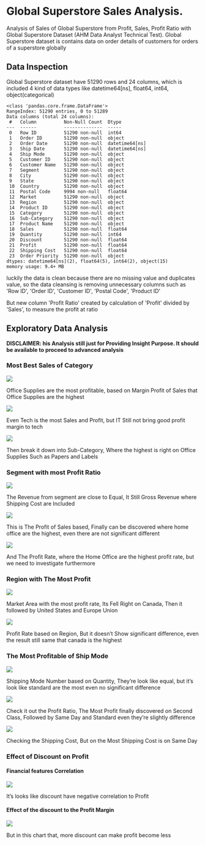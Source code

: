 # Global Superstore Sales Analysis. 
Analysis of Sales of Global Superstore from Profit, Sales, Profit Ratio with Global Superstore Dataset (AHM Data Analyst Technical Test). Global Superstore dataset is contains data on order details of customers for orders of a superstore globally 

## Data Inspection
Global Superstore dataset have 51290 rows and 24 columns, which is included 4 kind of data types like datetime64[ns], float64, int64, object(categorical)
```
<class 'pandas.core.frame.DataFrame'>
RangeIndex: 51290 entries, 0 to 51289
Data columns (total 24 columns):
 #   Column          Non-Null Count  Dtype         
---  ------          --------------  -----         
 0   Row ID          51290 non-null  int64         
 1   Order ID        51290 non-null  object        
 2   Order Date      51290 non-null  datetime64[ns]
 3   Ship Date       51290 non-null  datetime64[ns]
 4   Ship Mode       51290 non-null  object        
 5   Customer ID     51290 non-null  object        
 6   Customer Name   51290 non-null  object        
 7   Segment         51290 non-null  object        
 8   City            51290 non-null  object        
 9   State           51290 non-null  object        
 10  Country         51290 non-null  object        
 11  Postal Code     9994 non-null   float64       
 12  Market          51290 non-null  object        
 13  Region          51290 non-null  object        
 14  Product ID      51290 non-null  object        
 15  Category        51290 non-null  object        
 16  Sub-Category    51290 non-null  object        
 17  Product Name    51290 non-null  object        
 18  Sales           51290 non-null  float64       
 19  Quantity        51290 non-null  int64         
 20  Discount        51290 non-null  float64       
 21  Profit          51290 non-null  float64       
 22  Shipping Cost   51290 non-null  float64       
 23  Order Priority  51290 non-null  object        
dtypes: datetime64[ns](2), float64(5), int64(2), object(15)
memory usage: 9.4+ MB
```
luckily the data is clean because there are no missing value and duplicates value, so the data cleansing is removing unnecessary columns such as 'Row ID', 'Order ID', 'Customer ID', 'Postal Code', 'Product ID'

But new column 'Profit Ratio' created by calculation of 'Profit' divided by 'Sales', to measure the profit at ratio

## Exploratory Data Analysis
**DISCLAIMER: his Analysis still just for Providing Insight Purpose. It should be available to proceed to advanced analysis**
### Most Best Sales of Category
![](https://github.com/hendrywijaya98/Global_Superstore_Sales_Analysis/blob/main/images/most_profit_category.png)

Office Supplies are the most profitable, based on Margin Profit of Sales that Office Supplies are the highest

![](https://github.com/hendrywijaya98/Global_Superstore_Sales_Analysis/blob/main/images/most_category.png)


Even Tech is the most Sales and Profit, but IT Still not bring good profit margin to tech


![](https://github.com/hendrywijaya98/Global_Superstore_Sales_Analysis/blob/main/images/most_profitrate_category.png)

Then break it down into Sub-Category, Where the highest is right on Office Supplies Such as Papers and Labels


### Segment with most Profit Ratio
![](https://github.com/hendrywijaya98/Global_Superstore_Sales_Analysis/blob/main/images/most_revenue_segment.png)

The Revenue from segment are close to Equal, It Still Gross Revenue where Shipping Cost are Included

![](https://github.com/hendrywijaya98/Global_Superstore_Sales_Analysis/blob/main/images/most_netprofit_segment.png)

This is The Profit of Sales based, Finally can be discovered where home office are the highest, even there are not significant different

![](https://github.com/hendrywijaya98/Global_Superstore_Sales_Analysis/blob/main/images/most_profitrate_segment.png)

And The Profit Rate, where the Home Office are the highest profit rate, but we need to investigate furthermore 


### Region with The Most Profit
![](https://github.com/hendrywijaya98/Global_Superstore_Sales_Analysis/blob/main/images/most_profitrate_market.png)

Market Area with the most profit rate, Its Fell Right on Canada, Then it followed by United States and Europe Union

![](https://github.com/hendrywijaya98/Global_Superstore_Sales_Analysis/blob/main/images/most_profitrate_region.png)

Profit Rate based on Region, But it doesn’t Show significant difference, even the result still same that canada is the highest

### The Most Profitable of Ship Mode
![](https://github.com/hendrywijaya98/Global_Superstore_Sales_Analysis/blob/main/images/most_sales_shipping.png)

Shipping Mode Number based on Quantity, They’re look like equal, but it’s look like standard are the most even no significant difference  

![](https://github.com/hendrywijaya98/Global_Superstore_Sales_Analysis/blob/main/images/most_profitrate_shipmode.png)

Check it out the Profit Ratio, The Most Profit finally discovered on Second Class,  Followed by Same Day and Standard even they’re slightly difference

![](https://github.com/hendrywijaya98/Global_Superstore_Sales_Analysis/blob/main/images/most_expensive_shipcost.png)

Checking the Shipping Cost, But on the Most Shipping Cost is on Same Day 

### Effect of Discount on Profit
#### Financial features Correlation 
![](https://github.com/hendrywijaya98/Global_Superstore_Sales_Analysis/blob/main/images/finance_corr.png)

It’s looks like discount have negative correlation to Profit

#### Effect of the discount to the Profit Margin
![](https://github.com/hendrywijaya98/Global_Superstore_Sales_Analysis/blob/main/images/discount_effect.png)

But in this chart that, more discount can make profit become less
